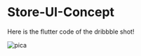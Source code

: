 # Store-UI-Concept
Here is the flutter code of the dribbble shot!

![pica](https://i.imgur.com/falJ7Eg.jpg)
